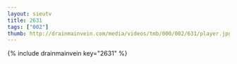 ```yaml
--- 
layout: sieutv
title: 2631
tags: ["002"]
thumb: http://drainmainvein.com/media/videos/tmb/000/002/631/player.jpg
---
```

{% include drainmainvein key="2631" %} 
